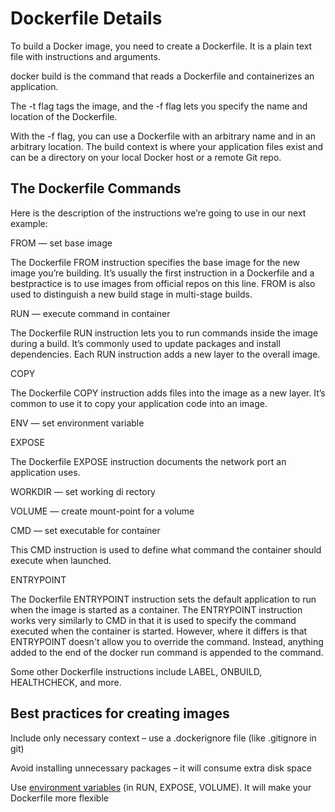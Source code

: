 # Dockerfile Details

To build a Docker image, you need to create a Dockerfile. It is a plain text file with instructions and arguments. 

docker build is the command that reads a Dockerfile and containerizes an application. 

The -t flag tags the image, and the -f flag lets you specify the name and location of the Dockerfile. 

With the -f flag, you can use a Dockerfile with an arbitrary name and in an arbitrary location. The build context is where
your application files exist and can be a directory on your local Docker host or a remote Git repo.

## The Dockerfile Commands

Here is the description of the instructions we’re going to use in our next example:

FROM — set base image

The Dockerfile FROM instruction specifies the base image for the new image you’re building. It’s usually the first instruction in a Dockerfile and a bestpractice is to use images from official repos on this line. FROM is also used to distinguish a new build stage in multi-stage builds.

RUN — execute command in container

The Dockerfile RUN instruction lets you to run commands inside the image during a build. It’s commonly used to update packages and install dependencies. Each RUN instruction adds a new layer to the overall image.

COPY

The Dockerfile COPY instruction adds files into the image as a new layer. It’s common to use it to copy your application code into an image.

ENV — set environment variable

EXPOSE

The Dockerfile EXPOSE instruction documents the network port an application uses.

WORKDIR — set working di    rectory

VOLUME — create mount-point for a volume

CMD — set executable for container

This CMD instruction is used to define what command the container should execute when launched.

ENTRYPOINT

The Dockerfile ENTRYPOINT instruction sets the default application to run when the image is started as a container. The ENTRYPOINT instruction works very similarly to CMD in that it is used to specify the command executed when the container is started. However, where it differs is that ENTRYPOINT doesn't allow you to override the command. Instead, anything added to the end of the docker run command is appended to the command. 

Some other Dockerfile instructions include LABEL, ONBUILD, HEALTHCHECK, and more.


## Best practices for creating images

Include only necessary context – use a .dockerignore file (like .gitignore in git)

Avoid installing unnecessary packages – it will consume extra disk space

Use [environment variables](https://docs.docker.com/engine/reference/builder/#environment-replacement) (in RUN, EXPOSE, VOLUME). It will make your Dockerfile more flexible



